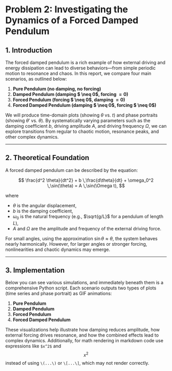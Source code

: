 # Problem 2: Investigating the Dynamics of a Forced Damped Pendulum

## 1. Introduction

The forced damped pendulum is a rich example of how external driving and energy dissipation can lead to diverse behaviors—from simple periodic motion to resonance and chaos. In this report, we compare four main scenarios, as outlined below:

1. **Pure Pendulum (no damping, no forcing)**
2. **Damped Pendulum (damping $ \neq 0$, forcing $=0$)**
3. **Forced Pendulum (forcing $ \neq 0$, damping $=0$)**
4. **Forced Damped Pendulum (damping $ \neq 0$, forcing $ \neq 0$)**

We will produce time-domain plots (showing $\theta$ vs. $t$) and phase portraits (showing $\theta'$ vs. $\theta$). By systematically varying parameters such as the damping coefficient $b$, driving amplitude $A$, and driving frequency $\Omega$, we can explore transitions from regular to chaotic motion, resonance peaks, and other complex dynamics.

---

## 2. Theoretical Foundation

A forced damped pendulum can be described by the equation:

$$
\frac{d^2 \theta}{dt^2} + b \,\frac{d\theta}{dt} + \omega_0^2 \,\sin(\theta) = A \,\sin(\Omega t),
$$

where
- $\theta$ is the angular displacement,
- $b$ is the damping coefficient,
- $\omega_0$ is the natural frequency (e.g., $\sqrt{g/L}$ for a pendulum of length $L$),
- $A$ and $\Omega$ are the amplitude and frequency of the external driving force.

For small angles, using the approximation $\sin\theta \approx \theta$, the system behaves nearly harmonically. However, for larger angles or stronger forcing, nonlinearities and chaotic dynamics may emerge.

---

## 3. Implementation

Below you can see various simulations, and immediately beneath them is a comprehensive Python script. Each scenario outputs two types of plots (time series and phase portrait) as GIF animations:

1. **Pure Pendulum**  
2. **Damped Pendulum**  
3. **Forced Pendulum**  
4. **Forced Damped Pendulum**

These visualizations help illustrate how damping reduces amplitude, how external forcing drives resonance, and how the combined effects lead to complex dynamics. Additionally, for math rendering in markdown code use expressions like `$x^2$` and 
$$
x^2
$$
instead of using `\(...\)` or `\[...\]`, which may not render correctly.


